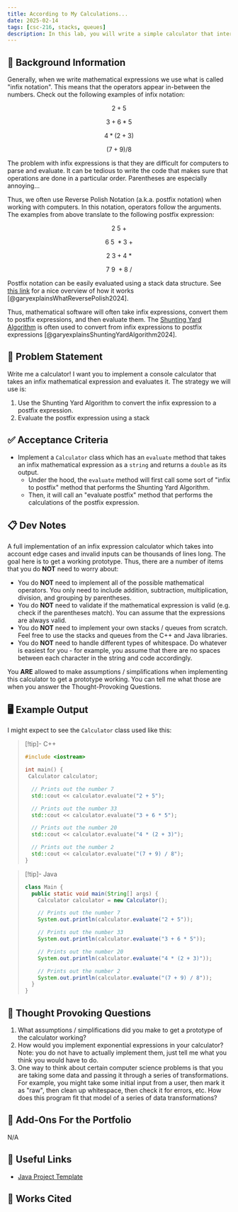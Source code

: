 ```yaml
---
title: According to My Calculations...
date: 2025-02-14
tags: [csc-216, stacks, queues]
description: In this lab, you will write a simple calculator that interprets expressions using Reverse Polish Notation. Then, you will implement the Shunting Yard Algorithm and connect them together to evaluate infix notation expressions.
---
```


## 🔖 Background Information

Generally, when we write mathematical expressions we use what is called "infix notation". This means that the operators appear in-between the numbers. Check out the following examples of infix notation:

$$
2 + 5
$$

$$
3 + 6 * 5
$$

$$
4 * (2 + 3)
$$

$$
(7 + 9) / 8
$$

The problem with infix expressions is that they are difficult for computers to parse and evaluate. It can be tedious to write the code that makes sure that operations are done in a particular order. Parentheses are especially annoying...

Thus, we often use Reverse Polish Notation (a.k.a. postfix notation) when working with computers. In this notation, operators follow the arguments. The examples from above translate to the following postfix expression:

$$
2 \> 5 \> +
$$

$$
6 \> 5 \> * 3 \> +
$$

$$
2 \> 3 + 4 \> *
$$

$$
7 \> 9 \> + 8 \> /
$$

Postfix notation can be easily evaluated using a stack data structure. See [this link](https://www.youtube.com/watch?v=QM_RsQ9Yeio) for a nice overview of how it works [@garyexplainsWhatReversePolish2024].

Thus, mathematical software will often take infix expressions, convert them to postfix expressions, and then evaluate them. The [Shunting Yard Algorithm](https://www.youtube.com/watch?v=1VjJe1PeExQ) is often used to convert from infix expressions to postfix expressions [@garyexplainsShuntingYardAlgorithm2024].

## 🎯 Problem Statement

Write me a calculator! I want you to implement a console calculator that takes an infix mathematical expression and evaluates it. The strategy we will use is:

1. Use the Shunting Yard Algorithm to convert the infix expression to a postfix expression.
2. Evaluate the postfix expression using a stack

## ✅ Acceptance Criteria

* Implement a `Calculator` class which has an `evaluate` method that takes an infix mathematical expression as a `string` and returns a `double` as its output.
  * Under the hood, the `evaluate` method will first call some sort of "infix to postfix" method that performs the Shunting Yard Algorithm.
  * Then, it will call an "evaluate postfix" method that performs the calculations of the postfix expression.

## 📋 Dev Notes

A full implementation of an infix expression calculator which takes into account edge cases and invalid inputs can be thousands of lines long. The goal here is to get a working prototype. Thus, there are a number of items that you do __NOT__ need to worry about:

* You do __NOT__ need to implement all of the possible mathematical operators. You only need to include addition, subtraction, multiplication, division, and grouping by parentheses.
* You do __NOT__ need to validate if the mathematical expression is valid (e.g. check if the parentheses match). You can assume that the expressions are always valid.
* You do __NOT__ need to implement your own stacks / queues from scratch. Feel free to use the stacks and queues from the C++ and Java libraries.
* You do __NOT__ need to handle different types of whitespace. Do whatever is easiest for you - for example, you assume that there are no spaces between each character in the string and code accordingly.

You __ARE__ allowed to make assumptions / simplifications when implementing this calculator to get a prototype working. You can tell me what those are when you answer the Thought-Provoking Questions.

## 🖥️ Example Output

I might expect to see the `Calculator` class used like this:

> [!tip]- C++
>
> ```cpp
> #include <iostream>
>
> int main() {
>  Calculator calculator;
>
>   // Prints out the number 7
>   std::cout << calculator.evaluate("2 + 5");
>
>   // Prints out the number 33
>   std::cout << calculator.evaluate("3 + 6 * 5");
>
>   // Prints out the number 20
>   std::cout << calculator.evaluate("4 * (2 + 3)");
>
>   // Prints out the number 2
>   std::cout << calculator.evaluate("(7 + 9) / 8");
> }
> ```

> [!tip]- Java
>
> ```java
> class Main {
>   public static void main(String[] args) {
>     Calculator calculator = new Calculator();
>
>     // Prints out the number 7
>     System.out.println(calculator.evaluate("2 + 5"));
>
>     // Prints out the number 33
>     System.out.println(calculator.evaluate("3 + 6 * 5"));
>
>     // Prints out the number 20
>     System.out.println(calculator.evaluate("4 * (2 + 3)"));
>
>     // Prints out the number 2
>     System.out.println(calculator.evaluate("(7 + 9) / 8"));
>   }
> }
> ```

## 📝 Thought Provoking Questions

1. What assumptions / simplifications did you make to get a prototype of the calculator working?
2. How would you implement exponential expressions in your calculator? Note: you do not have to actually implement them, just tell me what you think you would have to do.
3. One way to think about certain computer science problems is that you are taking some data and passing it through a series of transformations. For example, you might take some initial input from a user, then mark it as "raw", then clean up whitespace, then check it for errors, etc. How does this program fit that model of a series of data transformations?

## 💼 Add-Ons For the Portfolio

N/A

## 🔗 Useful Links

* [Java Project Template](https://github.com/cmvandrevala/according-to-my-calculations-java-template)

## 📘 Works Cited

[//]: <> (This is a placeholder for where the Works Cited will be rendered for this page.)
